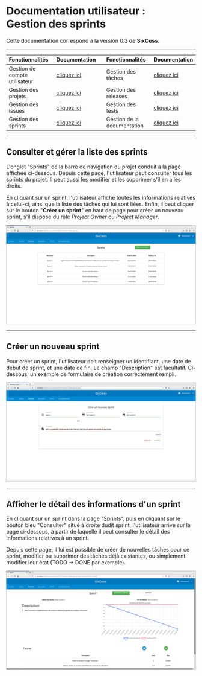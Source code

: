 # Documentation utilisateur :<br /> Gestion des sprints

Cette documentation correspond à la version 0.3 de **SixCess**.

***

| Fonctionnalités | Documentation |   | Fonctionnalités | Documentation |
| :-------------- | :------------ | - | :-------------- | :------------ |
| Gestion de compte utilisateur | [cliquez ici](/doc/v0.3/doc-user/doc-user-account.md) | | Gestion des tâches | [cliquez ici](/doc/v0.3/doc-user/doc-user-task.md) |
| Gestion des projets | [cliquez ici](/doc/v0.3/doc-user/doc-user-project.md) | | Gestion des releases | [cliquez ici](/doc/v0.3/doc-user/doc-user-release.md) |
| Gestion des issues | [cliquez ici](/doc/v0.3/doc-user/doc-user-issue.md) | | Gestion des tests | [cliquez ici](/doc/v0.3/doc-user/doc-user-test.md) |
| Gestion des sprints | [cliquez ici](/doc/v0.3/doc-user/doc-user-sprint.md) | | Gestion de la documentation | [cliquez ici](/doc/v0.3/doc-user/doc-user-documentation.md) |

***

## Consulter et gérer la liste des sprints

L'onglet "Sprints" de la barre de navigation du projet conduit à la page affichée ci-dessous. Depuis cette page, l'utilisateur peut consulter tous les sprints du projet. Il peut aussi les modifier et les supprimer s'il en a les droits.

En cliquant sur un sprint, l'utilisateur affiche toutes les informations relatives à celui-ci, ainsi que la liste des tâches qui lui sont liées. Enfin, il peut cliquer sur le bouton "**Créer un sprint**" en haut de page pour créer un nouveau sprint, s'il dispose du rôle *Project Owner* ou *Project Manager*.

![sprints](/media/doc-user/sprints.png)

***

## Créer un nouveau sprint

Pour créer un sprint, l'utilisateur doit renseigner un identifiant, une date de début de sprint, et une date de fin. Le champ "Description" est facultatif. Ci-dessous, un exemple de formulaire de création correctement rempli.

![nouveau sprint](/media/doc-user/nouveau-sprint.png)

***

## Afficher le détail des informations d'un sprint

En cliquant sur un sprint dans la page "Sprints", puis en cliquant sur le bouton bleu "Consulter" situé à droite dudit sprint, l'utilisateur arrive sur la page ci-dessous, à partir de laquelle il peut consulter le détail des informations relatives à un sprint.

Depuis cette page, il lui est possible de créer de nouvelles tâches pour ce sprint, modifier ou supprimer des tâches déjà existantes, ou simplement modifier leur état (TODO -> DONE par exemple).

![sprint detail](/media/doc-user/sprint-detail.png)